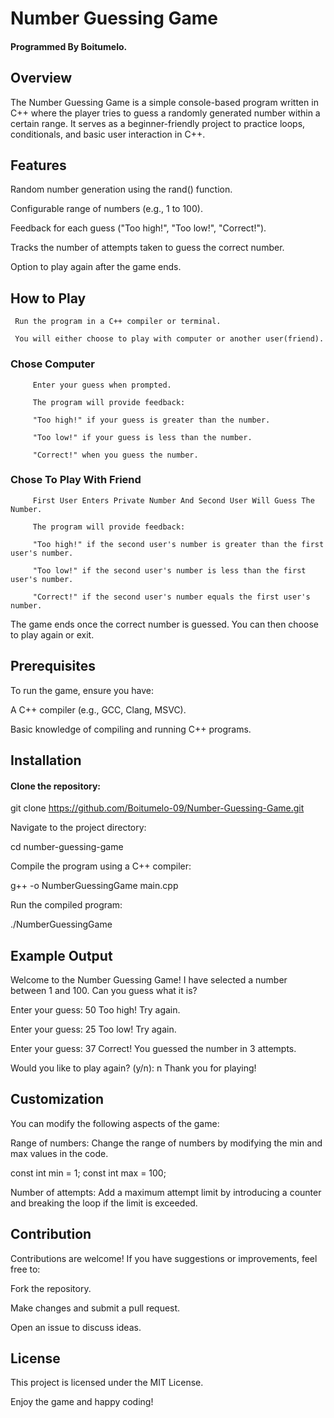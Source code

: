# Number Guessing Game
  #### Programmed By Boitumelo.

## Overview

The Number Guessing Game is a simple console-based program written in C++ where the player tries to guess a randomly generated number within a certain range. It serves as a beginner-friendly project to practice loops, conditionals, and basic user interaction in C++.

## Features

Random number generation using the rand() function.

Configurable range of numbers (e.g., 1 to 100).

Feedback for each guess ("Too high!", "Too low!", "Correct!").

Tracks the number of attempts taken to guess the correct number.

Option to play again after the game ends.

## How to Play

     Run the program in a C++ compiler or terminal.

     You will either choose to play with computer or another user(friend).

 ### Chose Computer

         Enter your guess when prompted.

         The program will provide feedback:

         "Too high!" if your guess is greater than the number.

         "Too low!" if your guess is less than the number.

         "Correct!" when you guess the number.

### Chose To Play With Friend

         First User Enters Private Number And Second User Will Guess The Number.

         The program will provide feedback:

         "Too high!" if the second user's number is greater than the first user's number.

         "Too low!" if the second user's number is less than the first user's number.

         "Correct!" if the second user's number equals the first user's number.


The game ends once the correct number is guessed. You can then choose to play again or exit.

## Prerequisites

To run the game, ensure you have:

A C++ compiler (e.g., GCC, Clang, MSVC).

Basic knowledge of compiling and running C++ programs.

## Installation

#### Clone the repository:

git clone https://github.com/Boitumelo-09/Number-Guessing-Game.git

Navigate to the project directory:

cd number-guessing-game

Compile the program using a C++ compiler:

g++ -o NumberGuessingGame main.cpp

Run the compiled program:

./NumberGuessingGame

## Example Output

Welcome to the Number Guessing Game!
I have selected a number between 1 and 100.
Can you guess what it is?

Enter your guess: 50
Too high! Try again.

Enter your guess: 25
Too low! Try again.

Enter your guess: 37
Correct! You guessed the number in 3 attempts.

Would you like to play again? (y/n): n
Thank you for playing!

## Customization

You can modify the following aspects of the game:

Range of numbers:
Change the range of numbers by modifying the min and max values in the code.

const int min = 1;
const int max = 100;

Number of attempts:
Add a maximum attempt limit by introducing a counter and breaking the loop if the limit is exceeded.

## Contribution

Contributions are welcome! If you have suggestions or improvements, feel free to:

Fork the repository.

Make changes and submit a pull request.

Open an issue to discuss ideas.

## License

This project is licensed under the MIT License.

Enjoy the game and happy coding!
